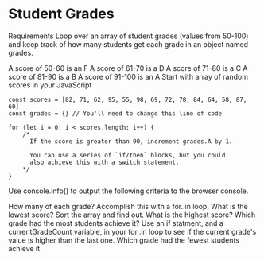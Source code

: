 
# Student Grades

Requirements
Loop over an array of student grades (values from 50-100) and keep track of how many students get each grade in an object named grades.

A score of 50-60 is an F
A score of 61-70 is a D
A score of 71-80 is a C
A score of 81-90 is a B
A score of 91-100 is an A
Start with array of random scores in your JavaScript

```
const scores = [82, 71, 62, 95, 55, 98, 69, 72, 78, 84, 64, 58, 87, 60]
const grades = {} // You'll need to change this line of code

for (let i = 0; i < scores.length; i++) {
    /*
      If the score is greater than 90, increment grades.A by 1.

      You can use a series of `if/then` blocks, but you could
      also achieve this with a switch statement.
    */
}
```

Use console.info() to output the following criteria to the browser console.

How many of each grade? Accomplish this with a for..in loop.
What is the lowest score? Sort the array and find out.
What is the highest score?
Which grade had the most students achieve it? Use an if statment, and a currentGradeCount variable, in your for..in loop to see if the current grade's value is higher than the last one.
Which grade had the fewest students achieve it